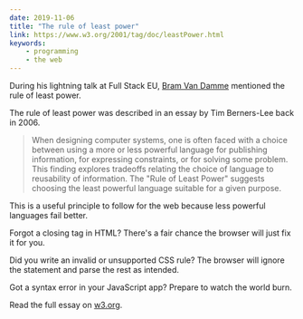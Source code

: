 ```yaml
---
date: 2019-11-06
title: "The rule of least power"
link: https://www.w3.org/2001/tag/doc/leastPower.html
keywords:
    - programming
    - the web
---
```


During his lightning talk at Full Stack EU, [Bram Van Damme](https://twitter.com/bramus) mentioned the rule of least power.

The rule of least power was described in an essay by Tim Berners-Lee back in 2006.

> When designing computer systems, one is often faced with a choice between using a more or less powerful language for publishing information, for expressing constraints, or for solving some problem. This finding explores tradeoffs relating the choice of language to reusability of information. The "Rule of Least Power" suggests choosing the least powerful language suitable for a given purpose.

This is a useful principle to follow for the web because less powerful languages fail better.

Forgot a closing tag in HTML? There's a fair chance the browser will just fix it for you.

Did you write an invalid or unsupported CSS rule? The browser will ignore the statement and parse the rest as intended.

Got a syntax error in your JavaScript app? Prepare to watch the world burn.

Read the full essay on [w3.org](https://www.w3.org/2001/tag/doc/leastPower.html).
